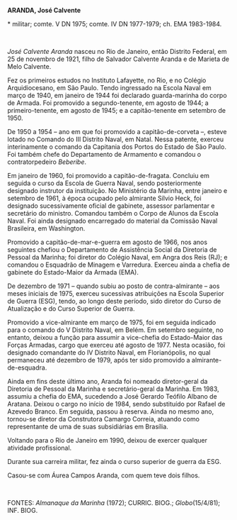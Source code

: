 **ARANDA, José Calvente**

\* militar; comte. V DN 1975; comte. IV DN 1977-1979; ch. EMA 1983-1984.

 

*José Calvente Aranda* nasceu no Rio de Janeiro, então Distrito Federal,
em 25 de novembro de 1921, filho de Salvador Calvente Aranda e de
Marieta de Melo Calvente.

Fez os primeiros estudos no Instituto Lafayette, no Rio, e no Colégio
Arquidiocesano, em São Paulo. Tendo ingressado na Escola Naval em março
de 1940, em janeiro de 1944 foi declarado guarda-marinha do corpo de
Armada. Foi promovido a segundo-tenente, em agosto de 1944; a
primeiro-tenente, em agosto de 1945; e a capitão-tenente em setembro de
1950.

De 1950 a 1954 – ano em que foi promovido a capitão-de-corveta –, esteve
lotado no Comando do III Distrito Naval, em Natal. Nessa patente,
exerceu interinamente o comando da Capitania dos Portos do Estado de São
Paulo. Foi também chefe do Departamento de Armamento e comandou o
contratorpedeiro *Beberibe*.

Em janeiro de 1960, foi promovido a capitão-de-fragata. Concluiu em
seguida o curso da Escola de Guerra Naval, sendo posteriormente
designado instrutor da instituição. No Ministério da Marinha, entre
janeiro e setembro de 1961, à época ocupado pelo almirante Sílvio Heck,
foi designado sucessivamente oficial de gabinete, assessor parlamentar e
secretário do ministro. Comandou também o Corpo de Alunos da Escola
Naval. Foi ainda designado encarregado do material da Comissão Naval
Brasileira, em Washington.

Promovido a capitão-de-mar-e-guerra em agosto de 1966, nos anos
seguintes chefiou o Departamento de Assistência Social da Diretoria de
Pessoal da Marinha; foi diretor do Colégio Naval, em Angra dos Reis
(RJ); e comandou o Esquadrão de Minagem e Varredura. Exerceu ainda a
chefia de gabinete do Estado-Maior da Armada (EMA).

De dezembro de 1971 – quando subiu ao posto de contra-almirante – aos
meses iniciais de 1975, exerceu sucessivas atribuições na Escola
Superior de Guerra (ESG), tendo, ao longo deste período, sido diretor do
Curso de Atualização e do Curso Superior de Guerra.

Promovido a vice-almirante em março de 1975, foi em seguida indicado
para o comando do V Distrito Naval, em Belém. Em setembro seguinte, no
entanto, deixou a função para assumir a vice-chefia do Estado-Maior das
Forças Armadas, cargo que exerceu até agosto de 1977. Nesta ocasião, foi
designado comandante do IV Distrito Naval, em Florianópolis, no qual
permaneceu até dezembro de 1979, após ter sido promovido a
almirante-de-esquadra.

Ainda em fins deste último ano, Aranda foi nomeado diretor-geral da
Diretoria de Pessoal da Marinha e secretário-geral da Marinha. Em 1983,
assumiu a chefia do EMA, sucedendo a José Gerardo Teófilo Albano de
Aratana. Deixou o cargo no início de 1984, sendo substituído por Rafael
de Azevedo Branco. Em seguida, passou à reserva. Ainda no mesmo ano,
tornou-se diretor da Construtora Camargo Correia, atuando como
representante de uma de suas subsidiárias em Brasília.

Voltando para o Rio de Janeiro em 1990, deixou de exercer qualquer
atividade profissional.   

Durante sua carreira militar, fez ainda o curso superior de guerra da
ESG.

Casou-se com Áurea Campos Aranda, com quem teve dois filhos.

 

FONTES: *Almanaque da Marinha* (1972); CURRIC. BIOG.; *Globo*(15/4/81);
INF. BIOG.

 

